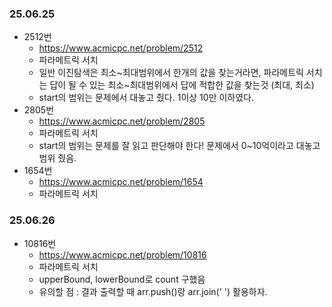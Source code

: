 ### 25.06.25
- 2512번
	- https://www.acmicpc.net/problem/2512
	- 파라메트릭 서치
	- 일반 이진탐색은 최소~최대범위에서 한개의 값을 찾는거라면, 파라메트릭 서치는 답이 될 수 있는 최소~최대범위에서 답에 적합한 값을 찾는것 (최대, 최소)
	- start의 범위는 문제에서 대놓고 줬다. 1이상 10만 이하였다.
- 2805번
	-  https://www.acmicpc.net/problem/2805
	- 파라메트릭 서치
	- start의 범위는 문제를 잘 읽고 판단해야 한다! 문제에서 0~10억이라고 대놓고 범위 줬음.
- 1654번
	- https://www.acmicpc.net/problem/1654
	- 파라메트릭 서치
### 25.06.26
- 10816번
	- https://www.acmicpc.net/problem/10816
	- 파라메트릭 서치
	- upperBound, lowerBound로 count 구했음
	- 유의할 점 :  결과 출력할 때 arr.push()랑 arr.join(' ') 활용하자.